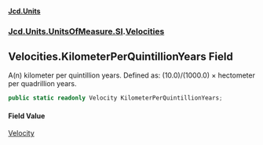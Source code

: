#### [Jcd.Units](index.md 'index')
### [Jcd.Units.UnitsOfMeasure.SI](Jcd.Units.UnitsOfMeasure.SI.md 'Jcd.Units.UnitsOfMeasure.SI').[Velocities](Velocities.md 'Jcd.Units.UnitsOfMeasure.SI.Velocities')

## Velocities.KilometerPerQuintillionYears Field

A(n) kilometer per quintillion years. Defined as: (10.0)/(1000.0) × hectometer per quadrillion years.

```csharp
public static readonly Velocity KilometerPerQuintillionYears;
```

#### Field Value
[Velocity](Velocity.md 'Jcd.Units.UnitTypes.Velocity')